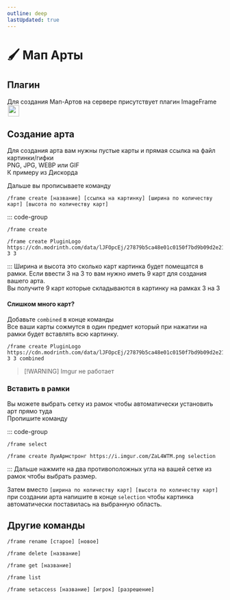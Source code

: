```yaml
---
outline: deep
lastUpdated: true
---
```


# 🖌️ Мап Арты
## Плагин
Для создания Мап-Артов на сервере присутствует плагин ImageFrame <img src="/minecraft/icons/imageFramePluginIcon.png" style="display: inline; margin: 0 2px; vertical-align: middle; width: 26px; height: 26px" />

<Links :items="[
    { 
      name: 'ImageFrame', 
      link: 'https://modrinth.com/plugin/imageframe', 
      image: 'https://cdn.modrinth.com/data/lJFOpcEj/042a7acf702b707ccc076d587ee712d00cd90c50.png', 
      color: '#FF0000', desc: 'Modrinth', 
    },
    ]"
    />

## Создание арта
Для создания арта вам нужны пустые карты  и прямая ссылка на файл картинки/гифки <br />
PNG, JPG, WEBP или GIF <br />
К примеру из Дискорда <br />

Дальше вы прописываете команду

`/frame create [название] [ссылка на картинку] [ширина по количеству карт] [высота по количеству карт]`

::: code-group
``` [Команда]
/frame create 
```
``` [Пример]
/frame create PluginLogo https://cdn.modrinth.com/data/lJFOpcEj/27879b5ca48e01c0150f7bd9b09d2e214dd02175.png 3 3
```
:::
Ширина и высота это сколько карт картинка будет помещатся в рамки. Если ввести 3 на 3 то вам нужно иметь 9 карт для создания вашего арта. <br />
Вы получите 9 карт которые складываются в картинку на рамках 3 на 3

#### Слишком много карт?
Добавьте `combined` в конце команды <br />
Все ваши карты сожмутся в один предмет который при нажатии на рамки будет вставлять всю картинку.
```
/frame create PluginLogo https://cdn.modrinth.com/data/lJFOpcEj/27879b5ca48e01c0150f7bd9b09d2e214dd02175.png 3 3 combined
```
> [!WARNING] Imgur  не работает

### Вставить в рамки
Вы можете выбрать сетку из рамок чтобы автоматически установить арт прямо туда <br />
Пропишите команду

::: code-group
``` [Команда]
/frame select
```
``` [Пример]
/frame create ЛуиАрмстронг https://i.imgur.com/ZaL4WTM.png selection
```
:::
Дальше нажмите на два противоположных угла на вашей сетке из рамок чтобы выбрать размер.

Затем вместо `[ширина по количеству карт] [высота по количеству карт]`  при создании арта напишите в конце `selection` чтобы картинка автоматически поставилась на выбранную область.
## Другие команды


``` 
/frame rename [старое] [новое]
```
``` [Очистить карты с рисунком]
/frame delete [название]
```
``` [Получить существующий арт]
/frame get [название]
```
``` [Список артов]
/frame list
```
``` [Поделится доступом к арту]
/frame setaccess [название] [игрок] [разрешение]
```
